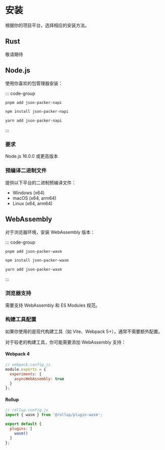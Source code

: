 # 安装

根据你的项目平台，选择相应的安装方法。

## Rust

敬请期待

## Node.js

使用你喜欢的包管理器安装：

::: code-group

```bash [pnpm]
pnpm add json-packer-napi
```

```bash [npm]
npm install json-packer-napi
```

```bash [yarn]
yarn add json-packer-napi
```

:::

### 要求

Node.js 16.0.0 或更高版本

### 预编译二进制文件

提供以下平台的二进制预编译文件：
- Windows (x64)
- macOS (x64, arm64)
- Linux (x64, arm64)

## WebAssembly

对于浏览器环境，安装 WebAssembly 版本：

::: code-group

```bash [pnpm]
pnpm add json-packer-wasm
```

```bash [npm]
npm install json-packer-wasm
```

```bash [yarn]
yarn add json-packer-wasm
```

:::

### 浏览器支持

需要支持 WebAssembly 和 ES Modules 规范。

### 构建工具配置

如果你使用的是现代构建工具（如 Vite、Webpack 5+），通常不需要额外配置。

对于较老的构建工具，你可能需要添加 WebAssembly 支持：

#### Webpack 4
```javascript
// webpack.config.js
module.exports = {
  experiments: {
    asyncWebAssembly: true
  }
};
```

#### Rollup
```javascript
// rollup.config.js
import { wasm } from '@rollup/plugin-wasm';

export default {
  plugins: [
    wasm()
  ]
};
```